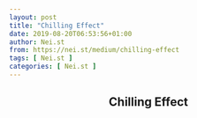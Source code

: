 ```yaml
---
layout: post
title: "Chilling Effect"
date: 2019-08-20T06:53:56+01:00
author: Nei.st
from: https://nei.st/medium/chilling-effect
tags: [ Nei.st ]
categories: [ Nei.st ]
---
```


<article class="post-3869 page type-page status-publish hentry" id="post-3869">
 <header class="page-header medium Archives">
  <div class="page-header__image">
  </div>
  <div class="page-header__content">
   <h1 class="page-title text-align-center">
    Chilling Effect
   </h1>
  </div>
 </header>
 <div class="entry-content aesop-entry-content" id="post-3869-content">
 </div>
 <footer class="entry-footer">
 </footer>
</article>
